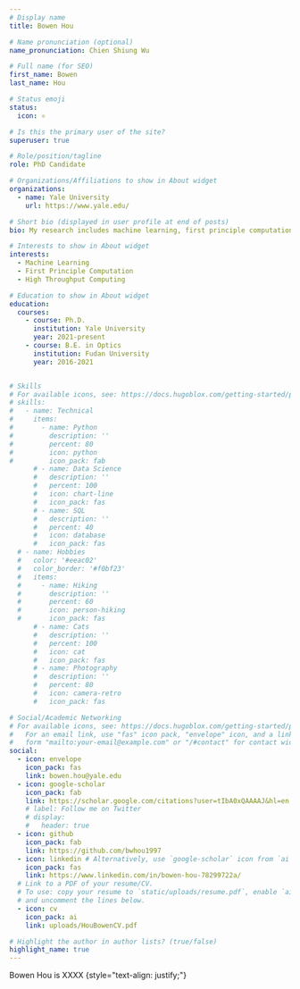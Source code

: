```yaml
---
# Display name
title: Bowen Hou

# Name pronunciation (optional)
name_pronunciation: Chien Shiung Wu

# Full name (for SEO)
first_name: Bowen
last_name: Hou

# Status emoji
status:
  icon: ⚛️

# Is this the primary user of the site?
superuser: true

# Role/position/tagline
role: PhD Candidate

# Organizations/Affiliations to show in About widget
organizations:
  - name: Yale University
    url: https://www.yale.edu/

# Short bio (displayed in user profile at end of posts)
bio: My research includes machine learning, first principle computational methodology development and high throughput computing

# Interests to show in About widget
interests:
  - Machine Learning
  - First Principle Computation
  - High Throughput Computing

# Education to show in About widget
education:
  courses:
    - course: Ph.D. 
      institution: Yale University
      year: 2021-present
    - course: B.E. in Optics
      institution: Fudan University
      year: 2016-2021


# Skills
# For available icons, see: https://docs.hugoblox.com/getting-started/page-builder/#icons
# skills:
#   - name: Technical
#     items:
#       - name: Python
#         description: ''
#         percent: 80
#         icon: python
#         icon_pack: fab
      # - name: Data Science
      #   description: ''
      #   percent: 100
      #   icon: chart-line
      #   icon_pack: fas
      # - name: SQL
      #   description: ''
      #   percent: 40
      #   icon: database
      #   icon_pack: fas
  # - name: Hobbies
  #   color: '#eeac02'
  #   color_border: '#f0bf23'
  #   items:
  #     - name: Hiking
  #       description: ''
  #       percent: 60
  #       icon: person-hiking
  #       icon_pack: fas
      # - name: Cats
      #   description: ''
      #   percent: 100
      #   icon: cat
      #   icon_pack: fas
      # - name: Photography
      #   description: ''
      #   percent: 80
      #   icon: camera-retro
      #   icon_pack: fas

# Social/Academic Networking
# For available icons, see: https://docs.hugoblox.com/getting-started/page-builder/#icons
#   For an email link, use "fas" icon pack, "envelope" icon, and a link in the
#   form "mailto:your-email@example.com" or "/#contact" for contact widget.
social:
  - icon: envelope
    icon_pack: fas
    link: bowen.hou@yale.edu
  - icon: google-scholar
    icon_pack: fab
    link: https://scholar.google.com/citations?user=tIbA0xQAAAAJ&hl=en
    # label: Follow me on Twitter
    # display:
    #   header: true
  - icon: github
    icon_pack: fab
    link: https://github.com/bwhou1997
  - icon: linkedin # Alternatively, use `google-scholar` icon from `ai` icon pack
    icon_pack: fas
    link: https://www.linkedin.com/in/bowen-hou-78299722a/
  # Link to a PDF of your resume/CV.
  # To use: copy your resume to `static/uploads/resume.pdf`, enable `ai` icons in `params.yaml`,
  # and uncomment the lines below.
  - icon: cv
    icon_pack: ai
    link: uploads/HouBowenCV.pdf

# Highlight the author in author lists? (true/false)
highlight_name: true
---
```


Bowen Hou is XXXX
{style="text-align: justify;"}
